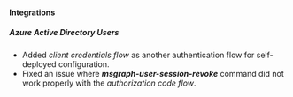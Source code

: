 
#### Integrations
##### Azure Active Directory Users
- Added *client credentials flow* as another authentication flow for self-deployed configuration.
- Fixed an issue where ***msgraph-user-session-revoke*** command did not work properly with the *authorization code flow*.
